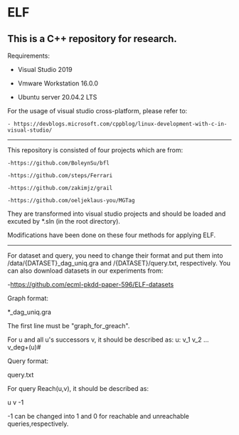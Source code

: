 # ELF

This is a C++ repository for research.
-----------------

Requirements:

   - Visual Studio 2019
   
   - Vmware Workstation 16.0.0
   
   - Ubuntu server 20.04.2 LTS
   
For the usage of visual studio cross-platform, please refer to:

    - https://devblogs.microsoft.com/cppblog/linux-development-with-c-in-visual-studio/
    
-----------------
    
This repository is consisted of four projects which are from:
    
    -https://github.com/BoleynSu/bfl
    
    -https://github.com/steps/Ferrari
    
    -https://github.com/zakimjz/grail
    
    -https://github.com/oeljeklaus-you/MGTag
    
    
They are transformed into visual studio projects and should be loaded and excuted by *.sln (in the root directory).

Modifications have been done on these four methods for applying ELF.

----------------------------

For dataset and query, you need to change their format and put them into /data/{DATASET}_dag_uniq.gra and /{DATASET}/query.txt, respectively. You can also download datasets in our experiments from:

  -https://github.com/ecml-pkdd-paper-596/ELF-datasets
  
Graph format:

*_dag_uniq.gra

The first line must be "graph_for_greach".

For u and all u's successors v, it should be described as:    u: v_1 v_2 ... v_deg+(u)#

Query format:

query.txt

For query Reach(u,v), it should be described as:

u v -1

-1 can be changed into 1 and 0 for reachable and unreachable queries,respectively.
